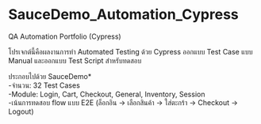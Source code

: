 # SauceDemo_Automation_Cypress

QA Automation Portfolio (Cypress)

โปรเจกต์นี้คือผลงานการทำ Automated Testing ด้วย Cypress ออกแบบ Test Case แบบ Manual และออกแบบ Test Script สำหรับทดสอบ

ประกอบไปด้วย
SauceDemo*  
  -จำนวน: 32 Test Cases  
  -Module: Login, Cart, Checkout, General, Inventory, Session  
  -เน้นการทดสอบ flow แบบ E2E (ล็อกอิน → เลือกสินค้า → ใส่ตะกร้า → Checkout → Logout)

